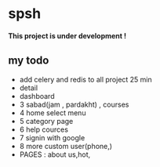 # spsh
<h4>This project is under development !</h4>
<h2>my todo</h2>
<ul>
    <li>add celery and redis to all project 25 min</li>
    <li>detail</li>
    <li>dashboard</li>
    <li>3 sabad(jam , pardakht) , courses</li>
    <li>4 home select menu</li>
    <li>5 category page</li>
    <li>6 help cources</li>
    <li>7 signin with google</li>
    <li>8 more custom user(phone,)</li>
    <li>PAGES  : about us,hot,</li>
</ul>